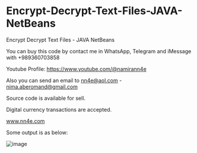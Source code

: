 # Encrypt-Decrypt-Text-Files-JAVA-NetBeans
Encrypt Decrypt Text Files - JAVA NetBeans

You can buy this code by contact me in WhatsApp, Telegram and iMessage with +989360703858

Youtube Profile: https://www.youtube.com/@namirann4e

Also you can send an email to nn4e@aol.com - nima.aberomand@gmail.com

Source code is available for sell.

Digital currency transactions are accepted.

www.nn4e.com

Some output is as below:

![image](https://github.com/user-attachments/assets/5513cb65-bfbe-4556-8cc4-a831639f2e73)
